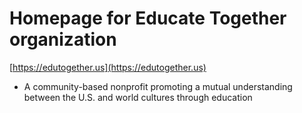 # Homepage for Educate Together organization

[https://edutogether.us](https://edutogether.us)

- A community-based nonprofit promoting a mutual understanding between the U.S. and world cultures through education
